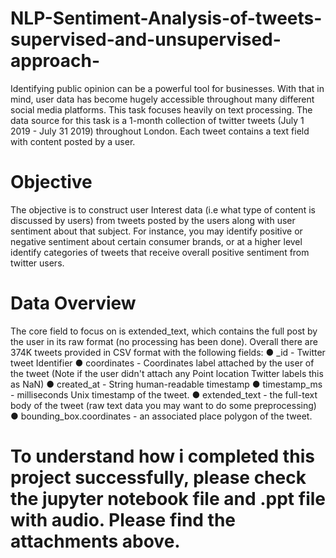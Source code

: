 # NLP-Sentiment-Analysis-of-tweets-supervised-and-unsupervised-approach-
Identifying public opinion can be a powerful tool for businesses. With that in mind, user data has become hugely accessible throughout many different social media platforms. This task focuses heavily on text processing. The data source for this task is a 1-month collection of twitter tweets (July 1 2019 - July 31 2019) throughout London. Each tweet contains a text field with content posted by a user.
# Objective
The objective is to construct user Interest data (i.e what type of content is discussed by users) from
tweets posted by the users along with user sentiment about that subject. For instance, you may identify
positive or negative sentiment about certain consumer brands, or at a higher level identify categories of
tweets that receive overall positive sentiment from twitter users.
# Data Overview
The core field to focus on is extended_text, which contains the full post by the user in its raw format (no
processing has been done). Overall there are 374K tweets provided in CSV format with the following
fields:
● _id - Twitter tweet Identifier
● coordinates - Coordinates label attached by the user of the tweet (Note if the user didn't attach
any Point location Twitter labels this as NaN)
● created_at - String human-readable timestamp
● timestamp_ms - milliseconds Unix timestamp of the tweet.
● extended_text - the full-text body of the tweet (raw text data you may want to do some
preprocessing)
● bounding_box.coordinates - an associated place polygon of the tweet.

# To understand how i completed this project successfully, please check the jupyter notebook file and .ppt file with audio. Please find the attachments above.
